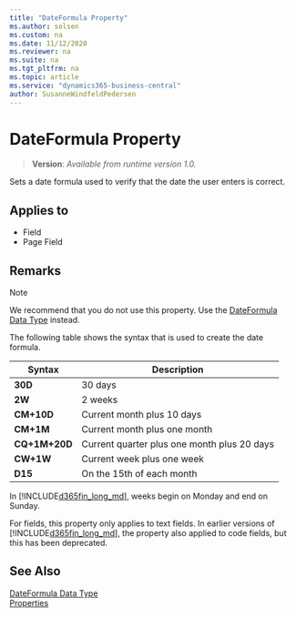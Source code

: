 ```yaml
---
title: "DateFormula Property"
ms.author: solsen
ms.custom: na
ms.date: 11/12/2020
ms.reviewer: na
ms.suite: na
ms.tgt_pltfrm: na
ms.topic: article
ms.service: "dynamics365-business-central"
author: SusanneWindfeldPedersen
---
```

[//]: # (START>DO_NOT_EDIT)
[//]: # (IMPORTANT:Do not edit any of the content between here and the END>DO_NOT_EDIT.)
[//]: # (Any modifications should be made in the .xml files in the ModernDev repo.)
# DateFormula Property
> **Version**: _Available from runtime version 1.0._

Sets a date formula used to verify that the date the user enters is correct.

## Applies to
-   Field
-   Page Field

[//]: # (IMPORTANT: END>DO_NOT_EDIT)
## Remarks  

> [!NOTE]  
>  We recommend that you do not use this property. Use the [DateFormula Data Type](../methods-auto/dateformula/dateformula-data-type.md) instead.  

The following table shows the syntax that is used to create the date formula.  

|Syntax|Description|  
|------------|---------------------------------------|  
|**30D**|30 days|  
|**2W**|2 weeks|  
|**CM+10D**|Current month plus 10 days|  
|**CM+1M**|Current month plus one month|  
|**CQ+1M+20D**|Current quarter plus one month plus 20 days|  
|**CW+1W**|Current week plus one week|  
|**D15**|On the 15th of each month|  

In [!INCLUDE[d365fin_long_md](../includes/d365fin_long_md.md)], weeks begin on Monday and end on Sunday.  

For fields, this property only applies to text fields. In earlier versions of [!INCLUDE[d365fin_long_md](../includes/d365fin_long_md.md)], the property also applied to code fields, but this has been deprecated.

## See Also  
 [DateFormula Data Type](../methods-auto/dateformula/dateformula-data-type.md)  
 [Properties](devenv-properties.md)
